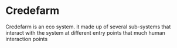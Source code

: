 # Credefarm
Credefarm is an eco system. it made up of several sub-systems that interact with the system at different entry points that much human interaction points 
